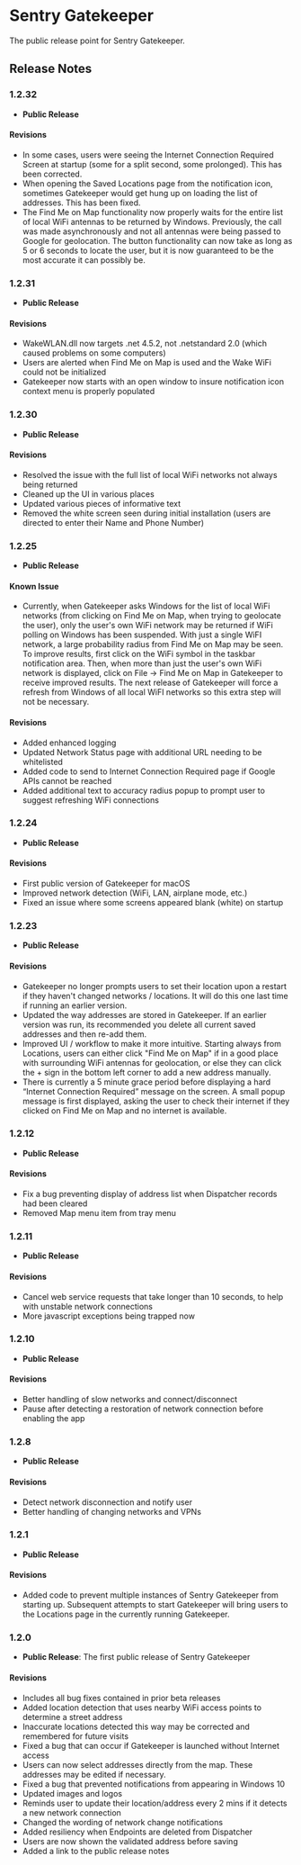 # Sentry Gatekeeper
The public release point for Sentry Gatekeeper.

## Release Notes

### 1.2.32
- **Public Release**

#### Revisions
- In some cases, users were seeing the Internet Connection Required Screen at startup (some for a split second, some prolonged).  This has been corrected.
- When opening the Saved Locations page from the notification icon, sometimes Gatekeeper would get hung up on loading the list of addresses.  This has been fixed.
- The Find Me on Map functionality now properly waits for the entire list of local WiFi antennas to be returned by Windows.  Previously, the call was made asynchronously and not all antennas were being passed to Google for geolocation.  The button functionality can now take as long as 5 or 6 seconds to locate the user, but it is now guaranteed to be the most accurate it can possibly be.

### 1.2.31
- **Public Release**

#### Revisions
- WakeWLAN.dll now targets .net 4.5.2, not .netstandard 2.0 (which caused problems on some computers)
- Users are alerted when Find Me on Map is used and the Wake WiFi could not be initialized
- Gatekeeper now starts with an open window to insure notification icon context menu is properly populated

### 1.2.30
- **Public Release**

#### Revisions

- Resolved the issue with the full list of local WiFi networks not always being returned
- Cleaned up the UI in various places
- Updated various pieces of informative text
- Removed the white screen seen during initial installation (users are directed to enter their Name and Phone Number)

### 1.2.25
- **Public Release**

#### Known Issue

- Currently, when Gatekeeper asks Windows for the list of local WiFi networks (from clicking on Find Me on Map, when trying to geolocate the user), only the user's own WiFi network may be returned if WiFi polling on Windows has been suspended. With just a single WiFI network, a large probability radius from Find Me on Map may be seen.  To improve results, first click on the WiFi symbol in the taskbar notification area.  Then, when more than just the user's own WiFi network is displayed, click on File -> Find Me on Map in Gatekeeper to receive improved results.  The next release of Gatekeeper will force a refresh from Windows of all local WiFI networks so this extra step will not be necessary.

#### Revisions

- Added enhanced logging
- Updated Network Status page with additional URL needing to be whitelisted
- Added code to send to Internet Connection Required page if Google APIs cannot be reached
- Added additional text to accuracy radius popup to prompt user to suggest refreshing WiFi connections

### 1.2.24
- **Public Release**

#### Revisions

- First public version of Gatekeeper for macOS
- Improved network detection (WiFi, LAN, airplane mode, etc.)
- Fixed an issue where some screens appeared blank (white) on startup

### 1.2.23
- **Public Release**

#### Revisions

- Gatekeeper no longer prompts users to set their location upon a restart if they haven't changed networks / locations.  It will do this one last time if running an earlier version.
- Updated the way addresses are stored in Gatekeeper.  If an earlier version was run, its recommended you delete all current saved addresses and then re-add them.
- Improved UI / workflow to make it more intuitive.  Starting always from Locations, users can either click "Find Me on Map" if in a good place with surrounding WiFi antennas for geolocation, or else they can click the + sign in the bottom left corner to add a new address manually.
- There is currently a 5 minute grace period before displaying a hard “Internet Connection Required” message on the screen.  A small popup message is first displayed, asking the user to check their internet if they clicked on Find Me on Map and no internet is available.

### 1.2.12
- **Public Release**

#### Revisions
- Fix a bug preventing display of address list when Dispatcher records had been cleared
- Removed Map menu item from tray menu


### 1.2.11
- **Public Release**

#### Revisions
- Cancel web service requests that take longer than 10 seconds, to help with unstable network connections
- More javascript exceptions being trapped now


### 1.2.10
- **Public Release**

#### Revisions
- Better handling of slow networks and connect/disconnect
- Pause after detecting a restoration of network connection before enabling the app


### 1.2.8
- **Public Release**

#### Revisions
- Detect network disconnection and notify user
- Better handling of changing networks and VPNs


### 1.2.1
- **Public Release**

#### Revisions
- Added code to prevent multiple instances of Sentry Gatekeeper from starting up.  Subsequent attempts to start Gatekeeper will bring users to the Locations page in the currently running Gatekeeper.


### 1.2.0
- **Public Release**: The first public release of Sentry Gatekeeper

#### Revisions
- Includes all bug fixes contained in prior beta releases
- Added location detection that uses nearby WiFi access points to determine a street address
- Inaccurate locations detected this way may be corrected and remembered for future visits
- Fixed a bug that can occur if Gatekeeper is launched without Internet access
- Users can now select addresses directly from the map. These addresses may be edited if necessary.
- Fixed a bug that prevented notifications from appearing in Windows 10
- Updated images and logos
- Reminds user to update their location/address every 2 mins if it detects a new network connection
- Changed the wording of network change notifications
- Added resiliency when Endpoints are deleted from Dispatcher
- Users are now shown the validated address before saving
- Added a link to the public release notes

